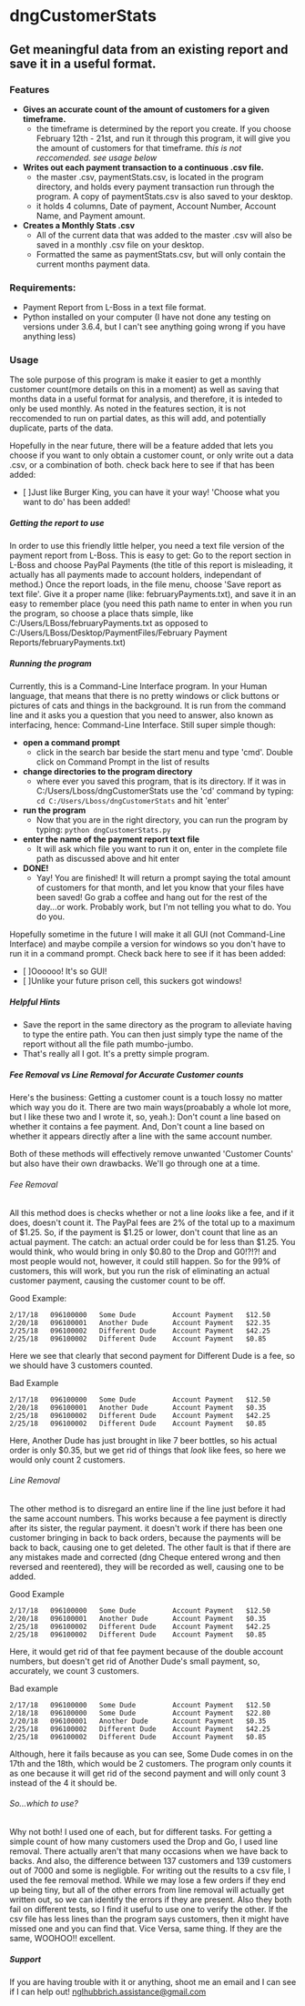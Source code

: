 # dngCustomerStats

## Get meaningful data from an existing report and save it in a useful format.

### Features
  - **Gives an accurate count of the amount of customers for a given timeframe.**
    - the timeframe is determined by the report you create. If you choose February 12th - 21st, and run it through this program, it will give you the amount of customers for that timeframe. *this is not reccomended. see usage below*
  - **Writes out each payment transaction to a continuous .csv file.**
    - the master .csv, paymentStats.csv, is located in the program directory, and holds every payment transaction run through the program. A copy of paymentStats.csv is also saved to your desktop.
    - it holds 4 columns, Date of payment, Account Number, Account Name, and Payment amount.
  - **Creates a Monthly Stats .csv**
    - All of the current data that was added to the master .csv will also be saved in a monthly .csv file on your desktop. 
    - Formatted the same as paymentStats.csv, but will only contain the current months payment data.

### Requirements:
  - Payment Report from L-Boss in a text file format.
  - Python installed on your computer (I have not done any testing on versions under 3.6.4, but I can't see anything going wrong if you have anything less)

### Usage

The sole purpose of this program is make it easier to get a monthly customer count(more details on this in a moment) as well as saving that months data in a useful format for analysis, and therefore, it is inteded to only be used monthly. As noted in the features section, it is not reccomended to run on partial dates, as this will add, and potentially duplicate, parts of the data. 

Hopefully in the near future, there will be a feature added that lets you choose if you want to only obtain a customer count, or only write out a data .csv, or a combination of both. check back here to see if that has been added:
  - [ ]Just like Burger King, you can have it your way! 'Choose what you want to do' has been added! 

##### Getting the report to use
In order to use this friendly little helper, you need a text file version of the payment report from L-Boss. This is easy to get: Go to the report section in L-Boss and choose PayPal Payments (the title of this report is misleading, it actually has all payments made to account holders, independant of method.) Once the report loads, in the file menu, choose 'Save report as text file'. Give it a proper name (like: februaryPayments.txt), and save it in an easy to remember place (you need this path name to enter in when you run the program, so choose a place thats simple, like C:/Users/LBoss/februaryPayments.txt as opposed to C:/Users/LBoss/Desktop/PaymentFiles/February Payment Reports/februaryPayments.txt)

##### Running the program
Currently, this is a Command-Line Interface program. In your Human language, that means that there is no pretty windows or click buttons or pictures of cats and things in the background. It is run from the command line and it asks you a question that you need to answer, also known as interfacing, hence: Command-Line Interface. Still super simple though:
  - **open a command prompt**
    - click in the search bar beside the start menu and type 'cmd'. Double click on Command Prompt in the list of results
  - **change directories to the program directory**
    - where ever you saved this program, that is its directory. If it was in C:/Users/Lboss/dngCustomerStats use the 'cd' command by typing:
          `cd C:/Users/Lboss/dngCustomerStats` and hit 'enter'
  - **run the program**
    - Now that you are in the right directory, you can run the program by typing:
          `python dngCustomerStats.py`
  - **enter the name of the payment report text file**
    - It will ask which file you want to run it on, enter in the complete file path as discussed above and hit enter
  - **DONE!**
    - Yay! You are finished! It will return a prompt saying the total amount of customers for that month, and let you know that your files have been saved! Go grab a coffee and hang out for the rest of the day...or work. Probably work, but I'm not telling you what to do. You do you.

Hopefully sometime in the future I will make it all GUI (not Command-Line Interface) and maybe compile a version for windows so you don't have to run it in a command prompt. Check back here to see if it has been added:
  - [ ]Oooooo! It's so GUI! 
  - [ ]Unlike your future prison cell, this suckers got windows!

##### Helpful Hints
  - Save the report in the same directory as the program to alleviate having to type the entire path. You can then just simply type the name of the report without all the file path mumbo-jumbo.
  - That's really all I got. It's a pretty simple program.

##### Fee Removal vs Line Removal for Accurate Customer counts
Here's the business: Getting a customer count is a touch lossy no matter which way you do it. There are two main ways(proabably a whole lot more, but I like these two and I wrote it, so, yeah.): Don't count a line based on whether it contains a fee payment. And, Don't count a line based on whether it appears directly after a line with the same account number. 

Both of these methods will effectively remove unwanted 'Customer Counts' but also have their own drawbacks. We'll go through one at a time.

###### Fee Removal
All this method does is checks whether or not a line *looks* like a fee, and if it does, doesn't count it. The PayPal fees are 2% of the total up to a maximum of $1.25. So, if the payment is $1.25 or lower, don't count that line as an actual payment. The catch: an actual order could be for less than $1.25. You would think, who would bring in only $0.80 to the Drop and G0!?!?! and most people would not, however, it could still happen. So for the 99% of customers, this will work, but you run the risk of eliminating an actual customer payment, causing the customer count to be off.

Good Example:
```
2/17/18   096100000   Some Dude         Account Payment   $12.50
2/20/18   096100001   Another Dude      Account Payment   $22.35
2/25/18   096100002   Different Dude    Account Payment   $42.25
2/25/18   096100002   Different Dude    Account Payment   $0.85
```
Here we see that clearly that second payment for Different Dude is a fee, so we should have 3 customers counted.

Bad Example
```
2/17/18   096100000   Some Dude         Account Payment   $12.50
2/20/18   096100001   Another Dude      Account Payment   $0.35
2/25/18   096100002   Different Dude    Account Payment   $42.25
2/25/18   096100002   Different Dude    Account Payment   $0.85
```
Here, Another Dude has just brought in like 7 beer bottles, so his actual order is only $0.35, but we get rid of things that *look* like fees, so here we would only count 2 customers.

###### Line Removal
The other method is to disregard an entire line if the line just before it had the same account numbers. This works because a fee payment is directly after its sister, the regular payment. it doesn't work if there has been one customer bringing in back to back orders, because the payments will be back to back, causing one to get deleted.
The other fault is that if there are any mistakes made and corrected (dng Cheque entered wrong and then reversed and reentered), they will be recorded as well, causing one to be added. 

Good Example
```
2/17/18   096100000   Some Dude         Account Payment   $12.50
2/20/18   096100001   Another Dude      Account Payment   $0.35
2/25/18   096100002   Different Dude    Account Payment   $42.25
2/25/18   096100002   Different Dude    Account Payment   $0.85
```
Here, it would get rid of that fee payment because of the double account numbers, but doesn't get rid of Another Dude's small payment, so, accurately, we count 3 customers.

Bad example
```
2/17/18   096100000   Some Dude         Account Payment   $12.50
2/18/18   096100000   Some Dude         Account Payment   $22.80
2/20/18   096100001   Another Dude      Account Payment   $0.35
2/25/18   096100002   Different Dude    Account Payment   $42.25
2/25/18   096100002   Different Dude    Account Payment   $0.85
```
Although, here it fails because as you can see, Some Dude comes in on the 17th and the 18th, which would be 2 customers. The program only counts it as one because it will get rid of the second payment and will only count 3 instead of the 4 it should be.

###### So...which to use?
Why not both! I used one of each, but for different tasks. 
For getting a simple count of how many customers used the Drop and Go, I used line removal. There actually aren't that many occasions when we have back to backs. And also, the difference between 137 customers and 139 customers out of 7000 and some is negligble. 
For writing out the results to a csv file, I used the fee removal method. While we may lose a few orders if they end up being tiny, but all of the other errors from line removal will actually get written out, so we can identify the errors if they are present.
Also they both fail on different tests, so I find it useful to use one to verify the other. If the csv file has less lines than the program says customers, then it might have missed one and you can find that. Vice Versa, same thing. If they are the same, WOOHOO!! excellent.

##### Support
If you are having trouble with it or anything, shoot me an email and I can see if I can help out! nglhubbrich.assistance@gmail.com

